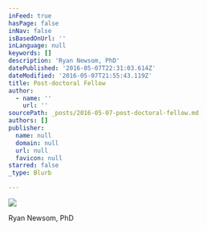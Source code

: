 ```yaml
---
inFeed: true
hasPage: false
inNav: false
isBasedOnUrl: ''
inLanguage: null
keywords: []
description: 'Ryan Newsom, PhD'
datePublished: '2016-05-07T22:31:03.614Z'
dateModified: '2016-05-07T21:55:43.119Z'
title: Post-doctoral Fellow
author:
  - name: ''
    url: ''
sourcePath: _posts/2016-05-07-post-doctoral-fellow.md
authors: []
publisher:
  name: null
  domain: null
  url: null
  favicon: null
starred: false
_type: Blurb

---
```

![](https://s3-us-west-2.amazonaws.com/the-grid-img/p/be54429eea2b8652086a3a969b29de679af120ea.jpg)

Ryan Newsom, PhD